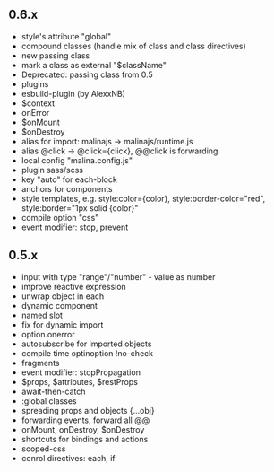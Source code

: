 
## 0.6.x

* style's attribute "global"
* compound classes (handle mix of class and class directives)
* new passing class
* mark a class as external "$className"
* Deprecated: passing class from 0.5
* plugins
* esbuild-plugin (by AlexxNB)
* $context
* onError
* $onMount
* $onDestroy
* alias for import: malinajs -> malinajs/runtime.js
* alias @click -> @click={click}, @@click is forwarding
* local config "malina.config.js"
* plugin sass/scss
* key "auto" for each-block
* anchors for components
* style templates, e.g. style:color={color}, style:border-color="red", style:border="1px solid {color}"
* compile option "css"
* event modifier: stop, prevent

## 0.5.x

* input with type "range"/"number" - value as number
* improve reactive expression
* unwrap object in each
* dynamic component
* named slot
* fix for dynamic import
* option.onerror
* autosubscribe for imported objects
* compile time optinoption !no-check
* fragments
* event modifier: stopPropagation
* $props, $attributes, $restProps
* await-then-catch
* :global classes
* spreading props and objects {...obj}
* forwarding events, forward all @@
* onMount, onDestroy, $onDestroy
* shortcuts for bindings and actions
* scoped-css
* conrol directives: each, if
